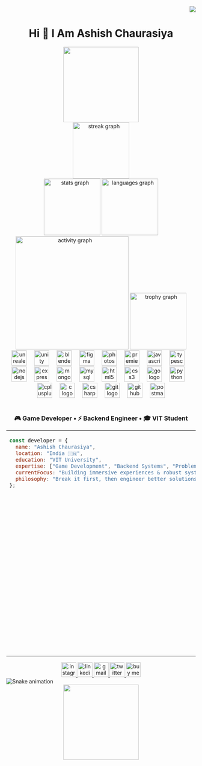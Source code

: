 <div align="right">
  <img src="https://visitor-badge.laobi.icu/badge?page_id=DrDead0.DrDead0&"/>
</div>

<h1 align="center">Hi 👋 I Am Ashish Chaurasiya</h1>

<div align="center">
  <img height="200" src="https://github.com/DrDead0/DrDead0/blob/main/img/animatedImage1.gif"/>
</div>

<div align="center">
  <img src="https://streak-stats.demolab.com?user=DrDead0&locale=en&mode=daily&theme=dracula&hide_border=false&border_radius=5" height="150" alt="streak graph"/>
  <br>
  <img src="https://github-readme-stats.vercel.app/api?username=drdead0&hide_title=false&hide_rank=false&show_icons=true&include_all_commits=true&count_private=true&disable_animations=false&theme=dracula&locale=en&hide_border=false" height="150" alt="stats graph"/>
  <img src="https://github-readme-stats.vercel.app/api/top-langs?username=DrDead0&locale=en&hide_title=false&layout=compact&card_width=320&langs_count=5&theme=dracula&hide_border=false" height="150" alt="languages graph"/>
  <br>
  <img src="https://github-readme-activity-graph.vercel.app/graph?username=DrDead0&radius=16&theme=react&area=true" height="300" alt="activity graph"/>
  <img src="https://github-profile-trophy.vercel.app?username=DrDead0&theme=dracula&column=-1&row=1&margin-w=8&margin-h=8&no-bg=false&no-frame=false" height="150" alt="trophy graph"/>
</div>

<div align="center">
  <img src="https://cdn.jsdelivr.net/gh/devicons/devicon/icons/unrealengine/unrealengine-original.svg" height="40" alt="unrealengine logo"/>
  <img width="12"/>
  <img src="https://cdn.jsdelivr.net/gh/devicons/devicon/icons/unity/unity-original.svg" height="40" alt="unity logo"/>
  <img width="12"/>
  <img src="https://cdn.jsdelivr.net/gh/devicons/devicon/icons/blender/blender-original.svg" height="40" alt="blender logo"/>
  <img width="12"/>
  <img src="https://cdn.jsdelivr.net/gh/devicons/devicon/icons/figma/figma-original.svg" height="40" alt="figma logo"/>
  <img width="12"/>
  <img src="https://cdn.jsdelivr.net/gh/devicons/devicon/icons/photoshop/photoshop-plain.svg" height="40" alt="photoshop logo"/>
  <img width="12"/>
  <img src="https://cdn.jsdelivr.net/gh/devicons/devicon/icons/premierepro/premierepro-plain.svg" height="40" alt="premierepro logo"/>
  <img width="12"/>
  <img src="https://cdn.jsdelivr.net/gh/devicons/devicon/icons/javascript/javascript-original.svg" height="40" alt="javascript logo"/>
  <img width="12"/>
  <img src="https://cdn.jsdelivr.net/gh/devicons/devicon/icons/typescript/typescript-original.svg" height="40" alt="typescript logo"/>
  <img width="12"/>
  <img src="https://cdn.jsdelivr.net/gh/devicons/devicon/icons/nodejs/nodejs-original.svg" height="40" alt="nodejs logo"/>
  <img width="12"/>
  <img src="https://cdn.jsdelivr.net/gh/devicons/devicon/icons/express/express-original.svg" height="40" alt="express logo"/>
  <img width="12"/>
  <img src="https://cdn.jsdelivr.net/gh/devicons/devicon/icons/mongodb/mongodb-original.svg" height="40" alt="mongodb logo"/>
  <img width="12"/>
  <img src="https://cdn.jsdelivr.net/gh/devicons/devicon/icons/mysql/mysql-original.svg" height="40" alt="mysql logo"/>
  <img width="12"/>
  <img src="https://cdn.jsdelivr.net/gh/devicons/devicon/icons/html5/html5-original.svg" height="40" alt="html5 logo"/>
  <img width="12"/>
  <img src="https://cdn.jsdelivr.net/gh/devicons/devicon/icons/css3/css3-original.svg" height="40" alt="css3 logo"/>
  <img width="12"/>
  <img src="https://cdn.jsdelivr.net/gh/devicons/devicon/icons/go/go-original.svg" height="40" alt="go logo"/>
  <img width="12"/>
  <img src="https://cdn.jsdelivr.net/gh/devicons/devicon/icons/python/python-original.svg" height="40" alt="python logo"/>
  <img width="12"/>
  <img src="https://cdn.jsdelivr.net/gh/devicons/devicon/icons/cplusplus/cplusplus-original.svg" height="40" alt="cplusplus logo"/>
  <img width="12"/>
  <img src="https://cdn.jsdelivr.net/gh/devicons/devicon/icons/c/c-original.svg" height="40" alt="c logo"/>
  <img width="12"/>
  <img src="https://cdn.jsdelivr.net/gh/devicons/devicon/icons/csharp/csharp-original.svg" height="40" alt="csharp logo"/>
  <img width="12"/>
  <img src="https://cdn.jsdelivr.net/gh/devicons/devicon/icons/git/git-original.svg" height="40" alt="git logo"/>
  <img width="12"/>
  <img src="https://cdn.jsdelivr.net/gh/devicons/devicon/icons/github/github-original.svg" height="40" alt="github logo"/>
  <img width="12"/>
  <img src="https://cdn.jsdelivr.net/gh/devicons/devicon/icons/postman/postman-original.svg" height="40" alt="postman logo"/>
</div>
</br>

<div align="center">
  <h3>🎮 Game Developer • ⚡ Backend Engineer • 🎓 VIT Student</h3>
</div>

<table width="100%">
<tr>
<td width="50%" valign="top">

```javascript
const developer = {
  name: "Ashish Chaurasiya",
  location: "India 🇮🇳",
  education: "VIT University",
  expertise: ["Game Development", "Backend Systems", "Problem Solving"],
  currentFocus: "Building immersive experiences & robust systems",
  philosophy: "Break it first, then engineer better solutions"
};
```

</td>
<td width="50%" valign="top">

**I turn caffeine into code… and then code into bugs. Whether building robust backend systems or crafting immersive game worlds, I break things first, then engineer solutions that work. Debugging = problem-solving with extra drama!**

</td>
</tr>
</table>

<div align="center">
  <a href="https://www.instagram.com/a.shiss.h/" target="_blank">
    <img src="https://img.shields.io/static/v1?message=Instagram&logo=instagram&label=&color=E4405F&logoColor=white&style=for-the-badge" height="39" alt="instagram logo"/>
  </a>
  <a href="www.linkedin.com/in/ashish-gamedev" target="_blank">
    <img src="https://img.shields.io/static/v1?message=LinkedIn&logo=linkedin&label=&color=0077B5&logoColor=white&style=for-the-badge" height="39" alt="linkedin logo"/>
  </a>
  <a href="mailto:ashish.chaursiaa@gmail.com" target="_blank">
    <img src="https://img.shields.io/static/v1?message=Gmail&logo=gmail&label=&color=D14836&logoColor=white&style=for-the-badge" height="39" alt="gmail logo"/>
  </a>
  <a href="https://twitter.com/I_Am_Mr_Ashu" target="_blank">
    <img src="https://img.shields.io/static/v1?message=Twitter&logo=twitter&label=&color=1DA1F2&logoColor=white&style=for-the-badge" height="39" alt="twitter logo"/>
  </a>
  <a href="https://www.buymeacoffee.com/dr.dead" target="_blank">
    <img src="https://img.shields.io/static/v1?message=Buy%20me%20a%20coffee&logo=buy-me-a-coffee&label=&color=FFDD00&logoColor=black&style=for-the-badge" height="39" alt="buy me a coffee logo"/>
  </a>
</div>

<img src="https://raw.githubusercontent.com/DrDead0/DrDead0/output/snake.svg" alt="Snake animation"/>

<div align="center">
  <img height="200" src="https://github.com/DrDead0/DrDead0/blob/main/img/banner4.gif"/>
</div>
